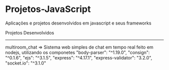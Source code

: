 # Projetos-JavaScript
 Aplicações e projetos desenvolvidos em javascript e seus frameworks

Projetos Desenvolvidos
_____________________________________________________________________________________________________________________________

multiroom_chat => Sistema web simples de chat em tempo real feito em nodejs, utilizando os componetes "body-parser": "^1.19.0", "consign": "^0.1.6", "ejs": "^3.1.5", "express": "^4.17.1", "express-validator": "3.2.0", "socket.io": "^3.1.0"